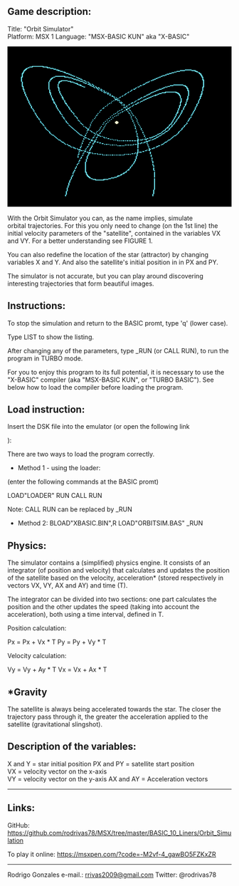 

 Game description:
 -----------------

Title: "Orbit Simulator"  
Platform: MSX 1
Language: "MSX-BASIC KUN" aka "X-BASIC" 


<img src="https://github.com/rodrivas78/MSX/raw/master/BASIC_10_Liners/Orbit_Simulator/screenshots/screenshot2.png" alt="header image" width="515" height="360">



With the Orbit Simulator you can, as the name implies, simulate  
orbital trajectories. For this you only need to change (on the 1st 
line) the initial velocity parameters of the "satellite", contained 
in the variables VX and VY. For a better understanding see FIGURE 1. 

You can also redefine the location of the star (attractor) by changing 
variables X and Y. And also the satellite's initial position in 
in PX and PY.

The simulator is not accurate, but you can play around discovering
interesting trajectories that form beautiful images.


Instructions:
-------------

To stop the simulation and return to the BASIC promt, type 'q' 
(lower case).

Type LIST <ENTER> to show the listing.

After changing any of the parameters, type _RUN (or CALL RUN),
to run the program in TURBO mode.

For you to enjoy this program to its full potential, it is necessary to 
use the "X-BASIC" compiler (aka "MSX-BASIC KUN", or "TURBO BASIC").
See below how to load the compiler before loading the program. 


Load instruction:
-----------------

Insert the DSK file into the emulator (or open the following link

):

 
There are two ways to load the program correctly.
  
- Method 1 - using the loader:

(enter the following commands at the BASIC promt)

LOAD"LOADER" <ENTER>
RUN <ENTER>
CALL RUN <ENTER>

Note: CALL RUN can be replaced by _RUN


- Method 2:
BLOAD"XBASIC.BIN",R <ENTER>
LOAD"ORBITSIM.BAS" <ENTER>
_RUN <ENTER>


Physics:
--------

The simulator contains a (simplified) physics engine. 
It consists of an integrator (of position and velocity) that calculates
and updates the position of the satellite based on the velocity, 
acceleration* (stored respectively in vectors VX, VY, AX and AY) 
and time (T).

The integrator can be divided into two sections: one part calculates
the position and the other updates the speed (taking into account the 
acceleration), both using a time interval, defined in T.

Position calculation:

 Px = Px + Vx * T 
 Py = Py + Vy * T

Velocity calculation:

 Vy = Vy + Ay * T 
 Vx = Vx + Ax * T


*Gravity
---------

The satellite is always being accelerated towards the star. The closer the trajectory pass through it, the greater the acceleration applied to the satellite (gravitational slingshot).


Description of the variables:
-----------------------------
  
 X and Y = star initial position
 PX and PY = satellite start position  
 VX = velocity vector on the x-axis  
 VY = velocity vector on the y-axis
 AX and AY = Acceleration vectors
  
 ------------------------------------------------

Links:
 ------

GitHub:
https://github.com/rodrivas78/MSX/tree/master/BASIC_10_Liners/Orbit_Simulation

To play it online:
https://msxpen.com/?code=-M2vf-4_gawBO5FZKxZR


---------------------------------------------------------

 Rodrigo Gonzales
 e-mail.: rrivas2009@gmail.com
 Twitter: @rodrivas78
